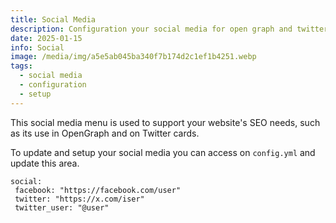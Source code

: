 ```yaml
---
title: Social Media
description: Configuration your social media for open graph and twitter card SEO.
date: 2025-01-15
info: Social
image: /media/img/a5e5ab045ba340f7b174d2c1ef1b4251.webp
tags:
  - social media
  - configuration
  - setup
---
```

This social media menu is used to support your website's SEO needs, such as its use in OpenGraph and on Twitter cards.

To update and setup your social media you can access on `config.yml` and update this area.

```
social:
 facebook: "https://facebook.com/user"
 twitter: "https://x.com/iser"
 twitter_user: "@user"
```

